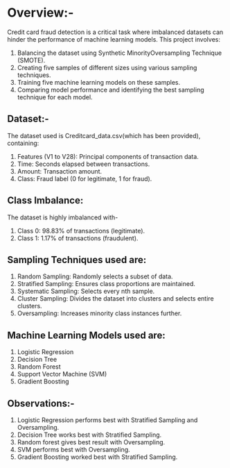 # Overview:-

Credit card fraud detection is a critical task where imbalanced datasets can hinder the performance of machine learning models. This project involves:
1. Balancing the dataset using Synthetic MinorityOversampling Technique (SMOTE).
2. Creating five samples of different sizes using various sampling techniques.
3. Training five machine learning models on these samples.
4. Comparing model performance and identifying the best sampling technique for each model.


## Dataset:-

The dataset used is Creditcard_data.csv(which has been provided), containing:
1. Features (V1 to V28): Principal components of transaction data.
2. Time: Seconds elapsed between transactions.
3. Amount: Transaction amount.
4. Class: Fraud label (0 for legitimate, 1 for fraud).

## Class Imbalance:
The dataset is highly imbalanced with-
1. Class 0: 98.83% of transactions (legitimate).
2. Class 1: 1.17% of transactions (fraudulent).


## Sampling Techniques used are:
1. Random Sampling: Randomly selects a subset of data.
2. Stratified Sampling: Ensures class proportions are maintained.
3. Systematic Sampling: Selects every nth sample.
4. Cluster Sampling: Divides the dataset into clusters and selects entire clusters.
5. Oversampling: Increases minority class instances further.

## Machine Learning Models used are:
1. Logistic Regression
2. Decision Tree
3. Random Forest
4. Support Vector Machine (SVM)
5. Gradient Boosting


## Observations:-

1. Logistic Regression performs best with Stratified Sampling and Oversampling.
2. Decision Tree works best with Stratified Sampling.
3. Random forest gives best result with Oversampling.
4. SVM performs best with Oversampling.
5. Gradient Boosting worked best with Stratified Sampling.

